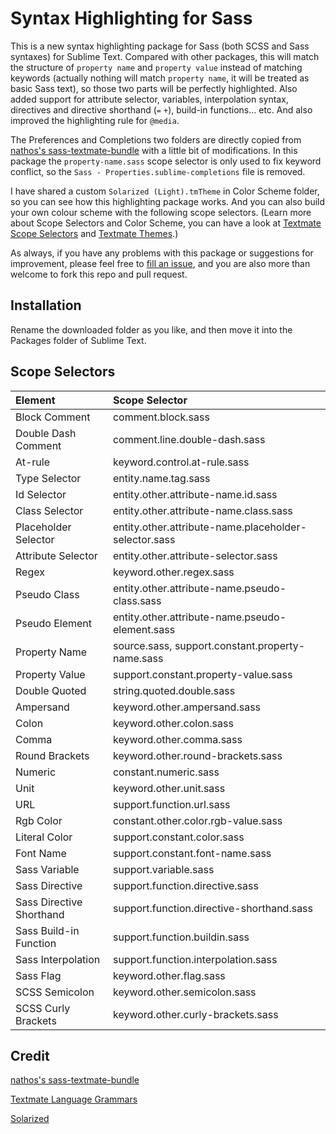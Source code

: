 # Syntax Highlighting for Sass
This is a new syntax highlighting package for Sass (both SCSS and Sass syntaxes) for Sublime Text. Compared with other packages, this will match the structure of `property name` and `property value` instead of matching keywords (actually nothing will match `property name`, it will be treated as basic Sass text), so those two parts will be perfectly highlighted. Also added support for attribute selector, variables, interpolation syntax, directives and directive shorthand (`=` `+`), build-in functions… etc. And also  improved the highlighting rule for `@media`.

The Preferences and Completions two folders are directly copied from [nathos's sass-textmate-bundle](https://github.com/nathos/sass-textmate-bundle/tree/sublime) with a little bit of modifications. In this package the `property-name.sass` scope selector is only used to fix keyword conflict, so the `Sass - Properties.sublime-completions` file is removed.

I have shared a custom `Solarized (Light).tmTheme` in Color Scheme folder, so you can see how this highlighting package works. And you can also build your own colour scheme with the following scope selectors. (Learn more about Scope Selectors and Color Scheme, you can have a look at [Textmate Scope Selectors](http://manual.macromates.com/en/scope_selectors) and [Textmate Themes](http://manual.macromates.com/en/themes.html).)

As always, if you have any problems with this package or suggestions for improvement, please feel free to [fill an issue](https://github.com/P233/Syntax-highlighting-for-Sass/issues/new), and you are also more than welcome to fork this repo and pull request.

## Installation

Rename the downloaded folder as you like, and then move it into the Packages folder of Sublime Text.

## Scope Selectors
Element      | Scope Selector
:----------- | :--------------
Block Comment | comment.block.sass
Double Dash Comment | comment.line.double-dash.sass
At-rule | keyword.control.at-rule.sass
Type Selector | entity.name.tag.sass
Id Selector | entity.other.attribute-name.id.sass
Class Selector | entity.other.attribute-name.class.sass
Placeholder Selector | entity.other.attribute-name.placeholder-selector.sass
Attribute Selector | entity.other.attribute-selector.sass
Regex | keyword.other.regex.sass
Pseudo Class | entity.other.attribute-name.pseudo-class.sass
Pseudo Element | entity.other.attribute-name.pseudo-element.sass
Property Name | source.sass, support.constant.property-name.sass
Property Value | support.constant.property-value.sass
Double Quoted | string.quoted.double.sass
Ampersand | keyword.other.ampersand.sass
Colon | keyword.other.colon.sass
Comma | keyword.other.comma.sass
Round Brackets | keyword.other.round-brackets.sass
Numeric | constant.numeric.sass
Unit | keyword.other.unit.sass
URL | support.function.url.sass
Rgb Color | constant.other.color.rgb-value.sass
Literal Color | support.constant.color.sass
Font Name | support.constant.font-name.sass
Sass Variable | support.variable.sass
Sass Directive | support.function.directive.sass
Sass Directive Shorthand | support.function.directive-shorthand.sass
Sass Build-in Function | support.function.buildin.sass
Sass Interpolation | support.function.interpolation.sass
Sass Flag | keyword.other.flag.sass
SCSS Semicolon | keyword.other.semicolon.sass
SCSS Curly Brackets | keyword.other.curly-brackets.sass

## Credit
[nathos's sass-textmate-bundle](https://github.com/nathos/sass-textmate-bundle/tree/sublime)

[Textmate Language Grammars](http://manual.macromates.com/en/language_grammars.html)

[Solarized](http://ethanschoonover.com/solarized)